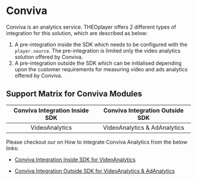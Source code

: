 # Conviva

Conviva is an analytics service. THEOplayer offers 2 different types of integration for this solution, which are described as below:

1. A pre-integration inside the SDK which needs to be configured with the `player.source`. The pre-integration is limited only the video analytics solution offered by Conviva. 
2. A pre-integration outside the SDK which can be initialised depending upon the customer requirements for measuring video and ads analytics offered by Conviva. 

## Support Matrix for Conviva Modules 

| Conviva Integration Inside SDK | Conviva Integration Outside  SDK | 
| :-----: | :---------: | 
|   VideoAnalytics   |     VideoAnalytics & AdAnalytics    |


Please checkout our on How to integrate Conviva Analytics from the below links:

- [Conviva Integration Inside SDK for VideoAnalytics](01-integrate-videoanalytics-conviva.md)

- [Conviva Integration Outside SDK for VideoAnalytics & AdAnalytics](02-integrate-video-adsanalytics-conviva.md)


